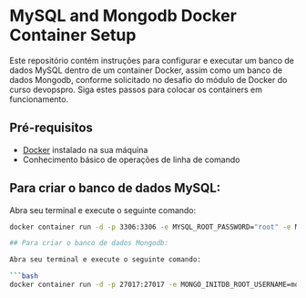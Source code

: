 # MySQL and Mongodb Docker Container Setup

Este repositório contém instruções para configurar e executar um banco de dados MySQL dentro de um container Docker, assim como um banco de dados Mongodb, conforme solicitado no desafio do módulo de Docker do curso devopspro.  Siga estes passos para colocar os containers em funcionamento.

## Pré-requisitos

- [Docker](https://www.docker.com/get-started) instalado na sua máquina
- Conhecimento básico de operações de linha de comando

## Para criar o banco de dados MySQL:

Abra seu terminal e execute o seguinte comando:

```bash
docker container run -d -p 3306:3306 -e MYSQL_ROOT_PASSWORD="root" -e MYSQL_DATABASE="docker_db" -e MYSQL_USER="docker_usr" -e MYSQL_PASSWORD="docker_pwd" mysql

## Para criar o banco de dados Mongodb:

Abra seu terminal e execute o seguinte comando:

```bash
docker container run -d -p 27017:27017 -e MONGO_INITDB_ROOT_USERNAME=mongo_usr -e MONGO_INITDB_ROOT_PASSWORD=mongo_pwd mongo